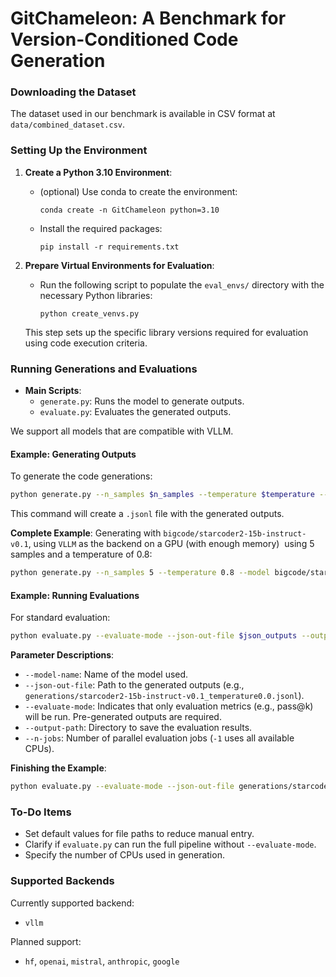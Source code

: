 # GitChameleon: A Benchmark for Version-Conditioned Code Generation

### Downloading the Dataset

The dataset used in our benchmark is available in CSV format at `data/combined_dataset.csv`.

### Setting Up the Environment

1. **Create a Python 3.10 Environment**:

   - (optional) Use conda to create the environment:
     ```
     conda create -n GitChameleon python=3.10
     ```
   - Install the required packages:
     ```
     pip install -r requirements.txt
     ```

2. **Prepare Virtual Environments for Evaluation**:

   - Run the following script to populate the `eval_envs/` directory with the necessary Python libraries:
     ```
     python create_venvs.py
     ```

   This step sets up the specific library versions required for evaluation using code execution criteria.

### Running Generations and Evaluations

- **Main Scripts**:
  - `generate.py`: Runs the model to generate outputs.
  - `evaluate.py`: Evaluates the generated outputs.

We support all models that are compatible with VLLM.

#### Example: Generating Outputs

To generate the code generations:

```bash
python generate.py --n_samples $n_samples --temperature $temperature --model $model --save_path $save_path
```

This command will create a `.jsonl` file with the generated outputs.

**Complete Example**: Generating with `bigcode/starcoder2-15b-instruct-v0.1`, using `VLLM` as the backend on a GPU (with enough memory)  using 5 samples and a temperature of 0.8:

```bash
python generate.py --n_samples 5 --temperature 0.8 --model bigcode/starcoder2-15b-instruct-v0.1 --save_path generations/Starcoder2-instruct-v1.0_temperature0.8.jsonl
```

#### Example: Running Evaluations

For standard evaluation:

```bash
python evaluate.py --evaluate-mode --json-out-file $json_outputs --output-path $out_dir --model-name $model_name --temperature $temperature
```

**Parameter Descriptions**:

- `--model-name`: Name of the model used.
- `--json-out-file`: Path to the generated outputs (e.g., `generations/starcoder2-15b-instruct-v0.1_temperature0.0.jsonl`).
- `--evaluate-mode`: Indicates that only evaluation metrics (e.g., pass\@k) will be run. Pre-generated outputs are required.
- `--output-path`: Directory to save the evaluation results.
- `--n-jobs`: Number of parallel evaluation jobs (`-1` uses all available CPUs).

**Finishing the Example**:

```bash
python evaluate.py --evaluate-mode --json-out-file generations/starcoder2-15b-instruct-v0.1_temperature0.8.jsonl --output-path results/starcoder2-15b-instruct-v0.1_temp0.0.csv --model-name bigcode/starcoder2-15b-instruct-v0.1 --temperature 0.8
```

### To-Do Items

- Set default values for file paths to reduce manual entry.
- Clarify if `evaluate.py` can run the full pipeline without `--evaluate-mode`.
- Specify the number of CPUs used in generation.

### Supported Backends

Currently supported backend:

- `vllm`

Planned support:

- `hf`, `openai`, `mistral`, `anthropic`, `google`


